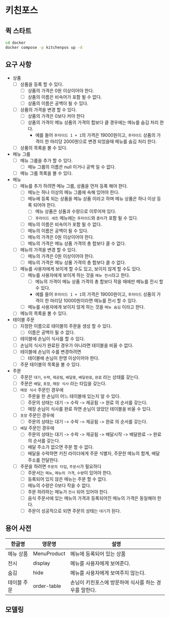# 키친포스

## 퀵 스타트

```sh
cd docker
docker compose -p kitchenpos up -d
```

## 요구 사항

- 상품
    - [ ] 상품을 등록 할 수 있다.
        - [ ] 상품의 가격은 0원 이상이어야 한다.
        - [ ] 상품의 이름은 비속어가 포함 될 수 없다.
        - [ ] 상품의 이름은 공백이 될 수 있다.
    - [ ] 상품의 가격을 변경 할 수 있다.
        - [ ] 상품의 가격은 0보다 커야 한다
        - [ ] 상품의 가격이 메뉴 상품의 가격의 합보다 클 경우에는 메뉴를 숨김 처리 한다.
            - 예를 들어 `후라이드 1 + 1`의 가격은 19000원이고, `후라이드` 상품의 가격이 한 마리당 2000원으로 변경 되었을때 메뉴를 숨김 처리 한다.
    - [ ] 상품의 목록을 볼 수 있다.
- 메뉴 그룹
    - [ ] 메뉴 그룹을 추가 할 수 있다.
        - [ ] 메뉴 그룹의 이름은 null 이거나 공백 일 수 없다.
    - [ ] 메뉴 그룹 목록을 볼 수 있다.
- 메뉴
    - [ ] 메뉴를 추가 하려면 메뉴 그룹, 상품을 먼저 등록 해야 한다.
        - [ ] 메뉴는 하나 이상의 메뉴 그룹에 속해 있어야 한다.
        - [ ] 메뉴에 등록 되는 상품을 메뉴 상품 이라고 하며 메뉴 상품은 하나 이상 등록 되어야 한다.
            - [ ] 메뉴 상품은 상품과 수량으로 이루어져 있다.
            - [ ] `후라이드 세트` 메뉴에는 `후라이드`와 `콜라`가 포함 될 수 있다.
        - [ ] 메뉴의 이름은 비속어가 포함 될 수 없다.
        - [ ] 메뉴의 이름은 공백이 될 수 있다.
        - [ ] 메뉴의 가격은 0원 이상이어야 한다.
        - [ ] 메뉴의 가격은 메뉴 상품 가격의 총 합보다 클 수 없다.
    - [ ] 메뉴의 가격을 변경 할 수 있다.
        - [ ] 메뉴의 가격은 0원 이상이어야 한다.
        - [ ] 메뉴의 가격은 메뉴 상품 가격의 총 합보다 클 수 없다.
    - [ ] 메뉴를 사용자에게 보이게 할 수도 있고, 보이지 않게 할 수도 있다.
        - [ ] 메뉴를 사용자에게 보이게 하는 것을 `메뉴 전시`라고 한다.
            - [ ] 메뉴의 가격이 메뉴 상품 가격의 총 합보다 작을 때에만 메뉴를 전시 할 수 있다.
            - 예를 들어 `후라이드 1 + 1`의 가격은 19000원이고, `후라이드` 상품의 가격이 한 마리당 10000원이라면 메뉴를 전시 할 수 있다.
        - [ ] 메뉴를 사용자에게 보이지 않게 하는 것을 `메뉴 숨김` 이라고 한다.
    - [ ] 메뉴의 목록을 볼 수 있다.
- 테이블 주문
    - [ ] 지정한 이름으로 테이블의 주문을 생성 할 수 있다.
        - [ ] 이름은 공백이 될 수 없다.
    - [ ] 테이블에 손님이 식사를 할 수 있다.
    - [ ] 손님의 식사가 완료된 경우가 아니라면 테이블을 비울 수 없다.
    - [ ] 테이블에 손님의 수를 변경하려면
        - [ ] 테이블에 손님이 한명 이상이어야 한다.
    - [ ] 주문 테이블의 목록을 볼 수 있다.
- 주문
    - [ ] 주문은 `대기`, `수락`, `제공됨`, `배달중`, `배달완료`, `완료` 라는 상태를 갖는다.
    - [ ] 주문은 `배달`, `포장`, `매장 식사` 라는 타입을 갖는다.
    - [ ] `매장 식사` 주문인 경우에
        - [ ] 주문을 한 손님이 어느 테이블에 있는지 알 수 있다.
        - [ ] 주문의 상태는 대기 -> 수락 -> 제공됨 -> 완료 의 순서를 갖는다.
        - [ ] 매장 손님이 식사를 완료 하면 손님이 앉았던 테이블을 비울 수 있다.
    - [ ] `포장` 주문인 경우에
        - [ ] 주문의 상태는 대기 -> 수락 -> 제공됨 -> 완료 의 순서를 갖는다.
    - [ ] `배달` 주문인 경우에
        - [ ] 주문의 상태는 대기 -> 수락 -> 제공됨 -> 배달시작 -> 배달완료 -> 완료 의 순서를 갖는다.
        - [ ] 배달 주소가 없으면 주문 할 수 없다.
        - [ ] 배달을 수락하면 키친 라이더에게 주문 식별자, 주문한 메뉴의 합계, 배달 주소를 전달한다.
    - [ ] 주문을 하려면 `주문의 타입`, `주문서`가 필요하다
        - [ ] 주문서는 `메뉴`, `메뉴의 가격`, `수량`이 있어야 한다.
        - [ ] 등록되어 있지 않은 메뉴는 주문 할 수 없다.
        - [ ] 메뉴의 수량은 0보다 작을 수 없다.
        - [ ] 주문 하려하는 메뉴가 `전시` 되어 있어야 한다.
        - [ ] 음식 주문서에 있는 메뉴의 가격과 등록되어진 메뉴의 가격은 동일해야 한다.
        - [ ] 주문이 성공적으로 되면 주문의 상태는 `대기`가 된다.

## 용어 사전

| 한글명    | 영문명         | 설명                             |
|--------|-------------|--------------------------------|
| 메뉴 상품  | MenuProduct | 메뉴에 등록되어 있는 상품                 |
| 전시     | display     | 메뉴를 사용자에게 보여준다.                |
| 숨김     | hide        | 메뉴를 사용자에게 보여주지 않는다.            |
| 테이블 주문 | order-table | 손님이 키친포스에 방문하여 식사를 하는 경우를 말한다. |

## 모델링
